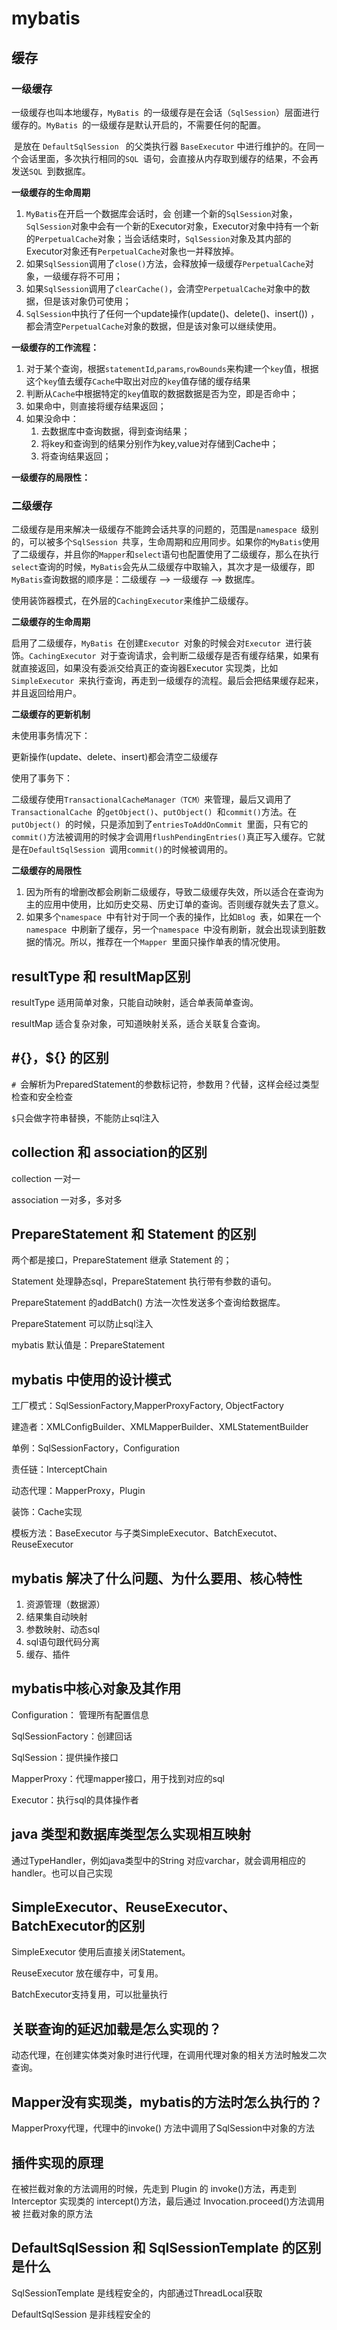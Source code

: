 # mybatis

## 缓存

### 一级缓存

​		一级缓存也叫本地缓存，`MyBatis `的一级缓存是在会话（`SqlSession`）层面进行缓存的。`MyBatis `的一级缓存是默认开启的，不需要任何的配置。

​		是放在 `DefaultSqlSession ` 的父类执行器 `BaseExecutor` 中进行维护的。在同一个会话里面，多次执行相同的`SQL `语句，会直接从内存取到缓存的结果，不会再发送`SQL `到数据库。

**一级缓存的生命周期**

1. `MyBatis`在开启一个数据库会话时，会 创建一个新的`SqlSession`对象，`SqlSession`对象中会有一个新的Executor对象，Executor对象中持有一个新的`PerpetualCache`对象；当会话结束时，`SqlSession`对象及其内部的Executor对象还有`PerpetualCache`对象也一并释放掉。
2. 如果`SqlSession`调用了`close()`方法，会释放掉一级缓存`PerpetualCache`对象，一级缓存将不可用；
3. 如果`SqlSession`调用了`clearCache()`，会清空`PerpetualCache`对象中的数据，但是该对象仍可使用；
4. `SqlSession`中执行了任何一个update操作(update()、delete()、insert()) ，都会清空`PerpetualCache`对象的数据，但是该对象可以继续使用。

**一级缓存的工作流程：**

1. 对于某个查询，根据`statementId`,`params`,`rowBounds`来构建一个`key`值，根据这个`key`值去缓存`Cache`中取出对应的`key`值存储的缓存结果
2. 判断从`Cache`中根据特定的`key`值取的数据数据是否为空，即是否命中；
3. 如果命中，则直接将缓存结果返回；
4. 如果没命中：
   1. 去数据库中查询数据，得到查询结果；
   2. 将key和查询到的结果分别作为key,value对存储到Cache中；
   3. 将查询结果返回；



**一级缓存的局限性：**





### 二级缓存

​		二级缓存是用来解决一级缓存不能跨会话共享的问题的，范围是`namespace `级别的，可以被多个`SqlSession `共享，生命周期和应用同步。如果你的`MyBatis`使用了二级缓存，并且你的`Mapper`和`select`语句也配置使用了二级缓存，那么在执行`select`查询的时候，`MyBatis`会先从二级缓存中取输入，其次才是一级缓存，即`MyBatis`查询数据的顺序是：二级缓存   —> 一级缓存 —> 数据库。

​		使用装饰器模式，在外层的`CachingExecutor`来维护二级缓存。



**二级缓存的生命周期**

​		启用了二级缓存，`MyBatis `在创建`Executor `对象的时候会对`Executor `进行装饰。`CachingExecutor `对于查询请求，会判断二级缓存是否有缓存结果，如果有就直接返回，如果没有委派交给真正的查询器Executor 实现类，比如`SimpleExecutor `来执行查询，再走到一级缓存的流程。最后会把结果缓存起来，并且返回给用户。



**二级缓存的更新机制**

未使用事务情况下：

更新操作(update、delete、insert)都会清空二级缓存

使用了事务下：

二级缓存使用`TransactionalCacheManager（TCM）`来管理，最后又调用了`TransactionalCache `的`getObject()`、`putObject() `和`commit()`方法。在`putObject() `的时候，只是添加到了`entriesToAddOnCommit `里面，只有它的`commit()`方法被调用的时候才会调用`flushPendingEntries()`真正写入缓存。它就是在`DefaultSqlSession `调用`commit()`的时候被调用的。

**二级缓存的局限性**

1. 因为所有的增删改都会刷新二级缓存，导致二级缓存失效，所以适合在查询为主的应用中使用，比如历史交易、历史订单的查询。否则缓存就失去了意义。
2. 如果多个`namespace `中有针对于同一个表的操作，比如`Blog `表，如果在一个`namespace `中刷新了缓存，另一个`namespace `中没有刷新，就会出现读到脏数据的情况。所以，推荐在一个`Mapper `里面只操作单表的情况使用。



## resultType 和 resultMap区别



resultType  适用简单对象，只能自动映射，适合单表简单查询。

resultMap 适合复杂对象，可知道映射关系，适合关联复合查询。



## #{}，${} 的区别

`# `会解析为PreparedStatement的参数标记符，参数用？代替，这样会经过类型检查和安全检查

`$`只会做字符串替换，不能防止sql注入

## collection 和 association的区别

collection 一对一

association 一对多，多对多



## PrepareStatement 和 Statement 的区别

两个都是接口，PrepareStatement 继承 Statement 的；

Statement 处理静态sql，PrepareStatement 执行带有参数的语句。

PrepareStatement 的addBatch() 方法一次性发送多个查询给数据库。

PrepareStatement 可以防止sql注入

mybatis 默认值是：PrepareStatement 



## mybatis 中使用的设计模式

工厂模式：SqlSessionFactory,MapperProxyFactory, ObjectFactory

建造者：XMLConfigBuilder、XMLMapperBuilder、XMLStatementBuilder

单例：SqlSessionFactory，Configuration

责任链：InterceptChain

动态代理：MapperProxy，Plugin

装饰：Cache实现

模板方法：BaseExecutor 与子类SimpleExecutor、BatchExecutot、ReuseExecutor





## mybatis 解决了什么问题、为什么要用、核心特性



1. 资源管理（数据源）
2. 结果集自动映射
3. 参数映射、动态sql
4. sql语句跟代码分离
5. 缓存、插件





## mybatis中核心对象及其作用

Configuration： 管理所有配置信息

SqlSessionFactory：创建回话

SqlSession：提供操作接口

MapperProxy：代理mapper接口，用于找到对应的sql

Executor：执行sql的具体操作者



## java 类型和数据库类型怎么实现相互映射

通过TypeHandler，例如java类型中的String 对应varchar，就会调用相应的handler。也可以自己实现



## SimpleExecutor、ReuseExecutor、BatchExecutor的区别

SimpleExecutor 使用后直接关闭Statement。

ReuseExecutor 放在缓存中，可复用。

BatchExecutor支持复用，可以批量执行



## 关联查询的延迟加载是怎么实现的？

动态代理，在创建实体类对象时进行代理，在调用代理对象的相关方法时触发二次查询。



## Mapper没有实现类，mybatis的方法时怎么执行的？

MapperProxy代理，代理中的invoke() 方法中调用了SqlSession中对象的方法



## 插件实现的原理

在被拦截对象的方法调用的时候，先走到 Plugin 的 invoke()方法，再走到
Interceptor 实现类的 intercept()方法，最后通过 Invocation.proceed()方法调用被
拦截对象的原方法



## DefaultSqlSession 和 SqlSessionTemplate 的区别是什么



SqlSessionTemplate 是线程安全的，内部通过ThreadLocal获取

DefaultSqlSession 是非线程安全的

















